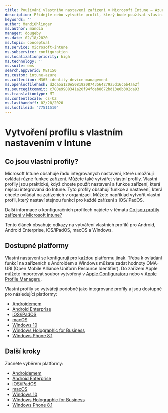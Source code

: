 ```yaml
---
title: Používání vlastního nastavení zařízení v Microsoft Intune – Azure | Microsoft Docs
description: Přidejte nebo vytvořte profil, který bude používat vlastní nastavení pro Windows Phone, Windows 8.1, Windows 10 a novější, Android, Android Enterprise, macOS a iOS/iPadOS na zařízeních s použitím Microsoft Intune
keywords: ''
author: MandiOhlinger
ms.author: mandia
manager: dougeby
ms.date: 02/18/2020
ms.topic: conceptual
ms.service: microsoft-intune
ms.subservice: configuration
ms.localizationpriority: high
ms.technology: ''
ms.suite: ems
search.appverid: MET150
ms.custom: intune-azure
ms.collection: M365-identity-device-management
ms.openlocfilehash: d2ca5a120e50819208743564279a5d16c6b4aa2f
ms.sourcegitcommit: c780e9988341a20f94fdeb8672bd13e0b302da93
ms.translationtype: MT
ms.contentlocale: cs-CZ
ms.lasthandoff: 02/20/2020
ms.locfileid: "77511510"
---
```

# <a name="create-a-profile-with-custom-settings-in-intune"></a>Vytvoření profilu s vlastním nastavením v Intune

## <a name="what-are-custom-profiles"></a>Co jsou vlastní profily?

Microsoft Intune obsahuje řadu integrovaných nastavení, které umožňují ovládat různé funkce zařízení. Můžete také vytvářet vlastní profily. Vlastní profily jsou praktické, když chcete použít nastavení a funkce zařízení, která nejsou integrovaná do Intune. Tyto profily obsahují funkce a nastavení, která chcete ovládat na zařízeních v organizaci. Můžete například vytvořit vlastní profil, který nastaví stejnou funkci pro každé zařízení s iOS/iPadOS.

Další informace o konfiguračních profilech najdete v tématu [Co jsou profily zařízení v Microsoft Intune?](device-profiles.md) 

Tento článek obsahuje odkazy na vytváření vlastních profilů pro Android, Android Enterprise, iOS/iPadOS, macOS a Windows.

## <a name="available-platforms"></a>Dostupné platformy

Vlastní nastavení se konfigurují pro každou platformu jinak. Třeba k ovládání funkcí na zařízeních s Androidem a Windows můžete zadat hodnoty OMA-URI (Open Mobile Alliance Uniform Resource Identifier). Do zařízení Apple můžete importovat soubor vytvořený v [Apple Configuratoru](https://itunes.apple.com/us/app/apple-configurator-2/id1037126344?mt=12) nebo v [Apple Profile Manageru](https://support.apple.com/profile-manager).

Vlastní profily se vytvářejí podobně jako integrované profily a jsou dostupné pro následující platformy:

- [Androidemem](../custom-settings-android.md)
- [Android Enterprise](../custom-settings-android-for-work.md)
- [iOS/iPadOS](custom-settings-ios.md)
- [macOS](custom-settings-macos.md)
- [Windows 10](custom-settings-windows-10.md)
- [Windows Holographic for Business](custom-settings-windows-holographic.md)
- [Windows Phone 8.1](custom-settings-windows-phone-8-1.md)

## <a name="next-steps"></a>Další kroky

Začněte výběrem platformy:

- [Androidemem](../custom-settings-android.md)
- [Android Enterprise](../custom-settings-android-for-work.md)
- [iOS/iPadOS](custom-settings-ios.md)
- [macOS](custom-settings-macos.md)
- [Windows 10](custom-settings-windows-10.md)
- [Windows Holographic for Business](custom-settings-windows-holographic.md)
- [Windows Phone 8.1](custom-settings-windows-phone-8-1.md)
